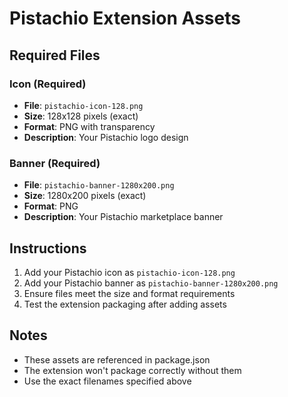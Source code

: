 # Pistachio Extension Assets

## Required Files

### Icon (Required)
- **File**: `pistachio-icon-128.png`
- **Size**: 128x128 pixels (exact)
- **Format**: PNG with transparency
- **Description**: Your Pistachio logo design

### Banner (Required)  
- **File**: `pistachio-banner-1280x200.png`
- **Size**: 1280x200 pixels (exact)
- **Format**: PNG
- **Description**: Your Pistachio marketplace banner

## Instructions
1. Add your Pistachio icon as `pistachio-icon-128.png`
2. Add your Pistachio banner as `pistachio-banner-1280x200.png`
3. Ensure files meet the size and format requirements
4. Test the extension packaging after adding assets

## Notes
- These assets are referenced in package.json
- The extension won't package correctly without them
- Use the exact filenames specified above
